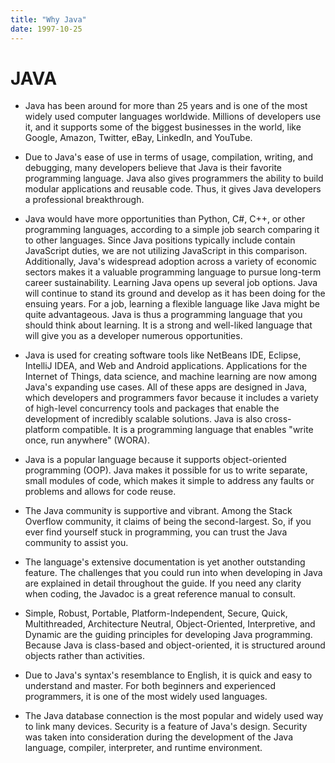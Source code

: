 ```yaml
---
title: "Why Java"
date: 1997-10-25
---
```


<!DOCTYPE html>
<html>
<head>
 <meta charset="UTF-8">
</head>
<body>

<h1>JAVA</h1>
  
<ul>
<li><p>Java has been around for more than 25 years and is one of the most widely used computer languages worldwide. Millions of developers use it, and it supports some of the biggest businesses in the world, like Google, Amazon, Twitter, eBay, LinkedIn, and YouTube.</li></p>
<li><p>Due to Java's ease of use in terms of usage, compilation, writing, and debugging, many developers believe that Java is their favorite programming language. Java also gives programmers the ability to build modular applications and reusable code. Thus, it gives Java developers a professional breakthrough.</li></p>
<li><p>Java would have more opportunities than Python, C#, C++, or other programming languages, according to a simple job search comparing it to other languages. Since Java positions typically include contain JavaScript duties, we are not utilizing JavaScript in this comparison. Additionally, Java's widespread adoption across a variety of economic sectors makes it a valuable programming language to pursue long-term career sustainability. Learning Java opens up several job options.
Java will continue to stand its ground and develop as it has been doing for the ensuing years. For a job, learning a flexible language like Java might be quite advantageous. Java is thus a programming language that you should think about learning. It is a strong and well-liked language that will give you as a developer numerous opportunities.</li></p>
<li><p>Java is used for creating software tools like NetBeans IDE, Eclipse, IntelliJ IDEA,  and Web and Android applications. Applications for the Internet of Things, data science, and machine learning are now among Java's expanding use cases. All of these apps are designed in Java, which developers and programmers favor because it includes a variety of high-level concurrency tools and packages that enable the development of incredibly scalable solutions. Java is also cross-platform compatible. It is a programming language that enables "write once, run anywhere" (WORA).</p></li>
<li><p>Java is a popular language because it supports object-oriented programming (OOP). Java makes it possible for us to write separate, small modules of code, which makes it simple to address any faults or problems and allows for code reuse.</p></li>
<li><p>The Java community is supportive and vibrant. Among the Stack Overflow community, it claims of being the second-largest. So, if you ever find yourself stuck in programming, you can trust the Java community to assist you.</p></li>
<li><p>The language's extensive documentation is yet another outstanding feature. The challenges that you could run into when developing in Java are explained in detail throughout the guide. If you need any clarity when coding, the Javadoc is a great reference manual to consult.</p></li>
<li><p>Simple, Robust, Portable, Platform-Independent, Secure, Quick, Multithreaded, Architecture Neutral, Object-Oriented, Interpretive, and Dynamic are the guiding principles for developing Java programming. Because Java is class-based and object-oriented, it is structured around objects rather than activities.</p></li>
<li><p>Due to Java's syntax's resemblance to English, it is quick and easy to understand and master. For both beginners and experienced programmers, it is one of the most widely used languages.</p></li>
<li><p>The Java database connection is the most popular and widely used way to link many devices. Security is a feature of Java's design. Security was taken into consideration during the development of the Java language, compiler, interpreter, and runtime environment.</p></li>
</ul>
</body>
</html>










